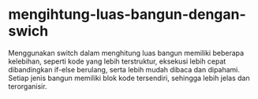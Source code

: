 # mengihtung-luas-bangun-dengan-swich
Menggunakan switch dalam menghitung luas bangun memiliki beberapa kelebihan, seperti kode yang lebih terstruktur, eksekusi lebih cepat dibandingkan if-else berulang, serta lebih mudah dibaca dan dipahami. Setiap jenis bangun memiliki blok kode tersendiri, sehingga lebih jelas dan terorganisir.
